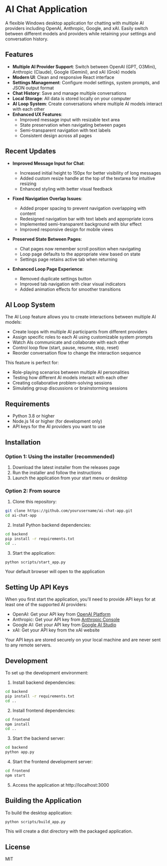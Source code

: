 # AI Chat Application

A flexible Windows desktop application for chatting with multiple AI providers including OpenAI, Anthropic, Google, and xAI. Easily switch between different models and providers while retaining your settings and conversation history.

## Features

- **Multiple AI Provider Support**: Switch between OpenAI (GPT, O3Mini), Anthropic (Claude), Google (Gemini), and xAI (Grok) models
- **Modern UI**: Clean and responsive React interface
- **Settings Management**: Configure model settings, system prompts, and JSON output format
- **Chat History**: Save and manage multiple conversations
- **Local Storage**: All data is stored locally on your computer
- **AI Loop System**: Create conversations where multiple AI models interact with each other
- **Enhanced UX Features**:
  - Improved message input with resizable text area
  - State preservation when navigating between pages
  - Semi-transparent navigation with text labels
  - Consistent design across all pages

## Recent Updates

- **Improved Message Input for Chat**: 
  - Increased initial height to 150px for better visibility of long messages
  - Added custom resize handle at the top of the textarea for intuitive resizing
  - Enhanced styling with better visual feedback

- **Fixed Navigation Overlap Issues**: 
  - Added proper spacing to prevent navigation overlapping with content
  - Redesigned navigation bar with text labels and appropriate icons
  - Implemented semi-transparent background with blur effect
  - Improved responsive design for mobile views

- **Preserved State Between Pages**: 
  - Chat pages now remember scroll position when navigating
  - Loop page defaults to the appropriate view based on state
  - Settings page retains active tab when returning

- **Enhanced Loop Page Experience**:
  - Removed duplicate settings button
  - Improved tab navigation with clear visual indicators
  - Added animation effects for smoother transitions

## AI Loop System

The AI Loop feature allows you to create interactions between multiple AI models:

- Create loops with multiple AI participants from different providers
- Assign specific roles to each AI using customizable system prompts
- Watch AIs communicate and collaborate with each other
- Control loop flow (start, pause, resume, stop, reset)
- Reorder conversation flow to change the interaction sequence

This feature is perfect for:
- Role-playing scenarios between multiple AI personalities
- Testing how different AI models interact with each other
- Creating collaborative problem-solving sessions
- Simulating group discussions or brainstorming sessions

## Requirements

- Python 3.8 or higher
- Node.js 14 or higher (for development only)
- API keys for the AI providers you want to use

## Installation

### Option 1: Using the installer (recommended)

1. Download the latest installer from the releases page
2. Run the installer and follow the instructions
3. Launch the application from your start menu or desktop

### Option 2: From source

1. Clone this repository:
```bash
git clone https://github.com/yourusername/ai-chat-app.git
cd ai-chat-app
```

2. Install Python backend dependencies:
```bash
cd backend
pip install -r requirements.txt
cd ..
```

3. Start the application:
```bash
python scripts/start_app.py
```

Your default browser will open to the application

## Setting Up API Keys

When you first start the application, you'll need to provide API keys for at least one of the supported AI providers:

- OpenAI: Get your API key from [OpenAI Platform](https://platform.openai.com/api-keys)
- Anthropic: Get your API key from [Anthropic Console](https://console.anthropic.com/settings/keys)
- Google AI: Get your API key from [Google AI Studio](https://makersuite.google.com/app/apikey)
- xAI: Get your API key from the xAI website

Your API keys are stored securely on your local machine and are never sent to any remote servers.

## Development

To set up the development environment:

1. Install backend dependencies:
```bash
cd backend
pip install -r requirements.txt
cd ..
```

2. Install frontend dependencies:
```bash
cd frontend
npm install
cd ..
```

3. Start the backend server:
```bash
cd backend
python app.py
```

4. Start the frontend development server:
```bash
cd frontend
npm start
```

5. Access the application at http://localhost:3000

## Building the Application

To build the desktop application:
```bash
python scripts/build_app.py
```
This will create a dist directory with the packaged application.

## License

MIT